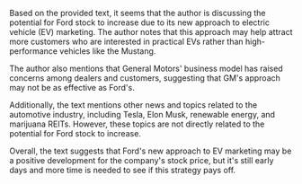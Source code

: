 Based on the provided text, it seems that the author is discussing the potential for Ford stock to increase due to its new approach to electric vehicle (EV) marketing. The author notes that this approach may help attract more customers who are interested in practical EVs rather than high-performance vehicles like the Mustang.

The author also mentions that General Motors' business model has raised concerns among dealers and customers, suggesting that GM's approach may not be as effective as Ford's.

Additionally, the text mentions other news and topics related to the automotive industry, including Tesla, Elon Musk, renewable energy, and marijuana REITs. However, these topics are not directly related to the potential for Ford stock to increase.

Overall, the text suggests that Ford's new approach to EV marketing may be a positive development for the company's stock price, but it's still early days and more time is needed to see if this strategy pays off.